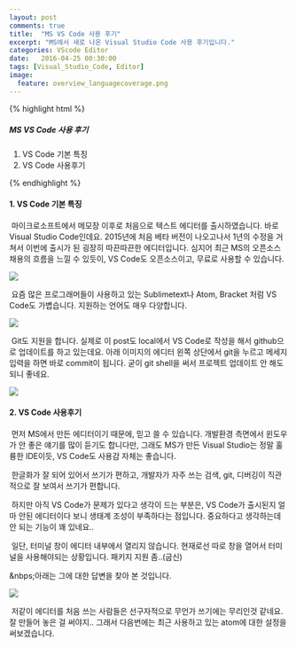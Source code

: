 ```yaml
---
layout: post
comments: true
title:  "MS VS Code 사용 후기"
excerpt: "MS에서 새로 나온 Visual Studio Code 사용 후기입니다."
categories: VScode Editor
date:   2016-04-25 00:30:00
tags: [Visual_Studio_Code, Editor]
image:
  feature: overview_languagecoverage.png
---
```

{% highlight html %}
<h5>MS VS Code 사용 후기</h5>
  <ol>
    <li>VS Code 기본 특징</li>
    <li>VS Code 사용후기</li>
  </ol>
{% endhighlight %}

<h4>1. VS Code 기본 특징</h4>

<p>&nbsp;마이크로소프트에서 메모장 이후로 처음으로 텍스트 에디터를 출시하였습니다. 바로 Visual Studio Code인데요. 2015년에 처음 베타 버전이 나오고나서 1년의 수정을 거쳐서 이번에 출시가 된 굉장히 따끈따끈한 에디터입니다. 심지어 최근 MS의 오픈소스 채용의 흐름을 느낄 수 있듯이, VS Code도 오픈소스이고, 무료로 사용할 수 있습니다.</p>
<img src="https://dl.dropbox.com/s/cspxnwj2ziqlfpg/getting_started.png"/>

<p>&nbsp;요즘 많은 프로그래머들이 사용하고 있는 Sublimetext나 Atom, Bracket 처럼 VS Code도 가볍습니다. 지원하는 언어도 매우 다양합니다.</p>
<img src="https://dl.dropbox.com/s/l1qg4kxd5za3fkh/language_support.png">

<p>&nbsp;Git도 지원을 합니다. 실제로 이 post도 local에서 VS Code로 작성을 해서 github으로 업데이트를 하고 있는데요. 아래 이미지의 에디터 왼쪽 상단에서 git을 누르고 메세지 입력을 하면 바로 commit이 됩니다. 굳이 git shell을 써서 프로젝트 업데이트 안 해도 되니 좋네요.</p>
<img src="https://dl.dropbox.com/s/nc9ee6986jrgvcw/git_setting.png">


<h4>2. VS Code 사용후기</h4>

<p>&nbsp;먼저 MS에서 만든 에디터이기 때문에, 믿고 쓸 수 있습니다. 개발환경 측면에서 윈도우가 안 좋은 얘기를 많이 듣기도 합니다만, 그래도 MS가 만든 Visual Studio는 정말 훌륭한 IDE이듯, VS Code도 사용감 자체는 좋습니다.</p>
<p>&nbsp;한글화가 잘 되어 있어서 쓰기가 편하고, 개발자가 자주 쓰는 검색, git, 디버깅이 직관적으로 잘 보여서 쓰기가 편합니다.</p>
<p>&nbsp;하지만 아직 VS Code가 문제가 있다고 생각이 드는 부분은, VS Code가 출시된지 얼마 안된 에디터이다 보니 생태계 조성이 부족하다는 점입니다. 중요하다고 생각하는데 안 되는 기능이 꽤 있네요..</p>
<p>&nbsp;일단, 터미널 창이 에디터 내부에서 열리지 않습니다. 현재로선 따로 창을 열어서 터미널을 사용해야되는 상황입니다. 패키지 지원 좀..(굽신)</p>
<p>&nbps;아래는 그에 대한 답변을 찾아 본 것입니다.</p>
<img src="https://dl.dropbox.com/s/i0dvh7zlbi49zji/command.PNG">
<p>&nbsp;저같이 에디터를 처음 쓰는 사람들은 선구자적으로 무언가 쓰기에는 무리인것 같네요. 잘 만들어 놓은 걸 써야지.. 그래서 다음번에는 최근 사용하고 있는 atom에 대한 설정을 써보겠습니다.</p>
